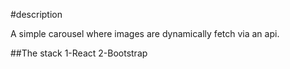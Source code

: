 #description

A simple carousel where images are dynamically fetch via an api.

##The stack
1-React
2-Bootstrap
